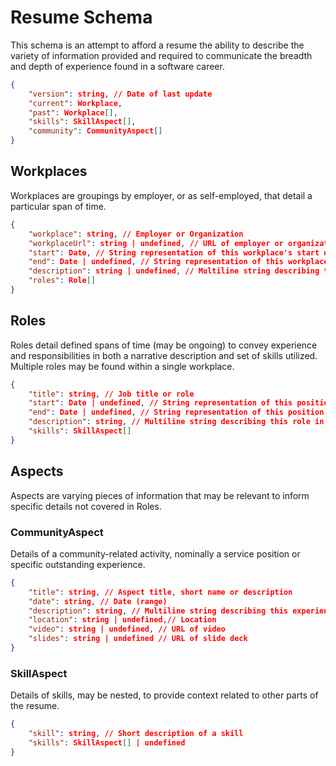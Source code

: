 # Resume Schema

This schema is an attempt to afford a resume the ability to describe the variety of information provided and required to communicate the breadth and depth of experience found in a software career.

```json
{
    "version": string, // Date of last update
    "current": Workplace,
    "past": Workplace[],
    "skills": SkillAspect[],
    "community": CommunityAspect[]
}
```

## Workplaces

Workplaces are groupings by employer, or as self-employed, that detail a particular span of time.

```json
{
    "workplace": string, // Employer or Organization
    "workplaceUrl": string | undefined, // URL of employer or organization
    "start": Date, // String representation of this workplace's start date
    "end": Date | undefined, // String representation of this workplace's end date
    "description": string | undefined, // Multiline string describing this workplace in detail
    "roles": Role[]
}
```

## Roles

Roles detail defined spans of time (may be ongoing) to convey experience and responsibilities in both a narrative description and set of skills utilized. Multiple roles may be found within a single workplace.

```json
{
    "title": string, // Job title or role
    "start": Date | undefined, // String representation of this position's start date
    "end": Date | undefined, // String representation of this position's end date
    "description": string, // Multiline string describing this role in detail
    "skills": SkillAspect[]
}
```

## Aspects

Aspects are varying pieces of information that may be relevant to inform specific details not covered in Roles.

### CommunityAspect

Details of a community-related activity, nominally a service position or specific outstanding experience.

```json
{
    "title": string, // Aspect title, short name or description
    "date": string, // Date (range)
    "description": string, // Multiline string describing this experience in detail
    "location": string | undefined,// Location
    "video": string | undefined, // URL of video
    "slides": string | undefined // URL of slide deck
}
```

### SkillAspect

Details of skills, may be nested, to provide context related to other parts of the resume.

```json
{
    "skill": string, // Short description of a skill
    "skills": SkillAspect[] | undefined
}
```
